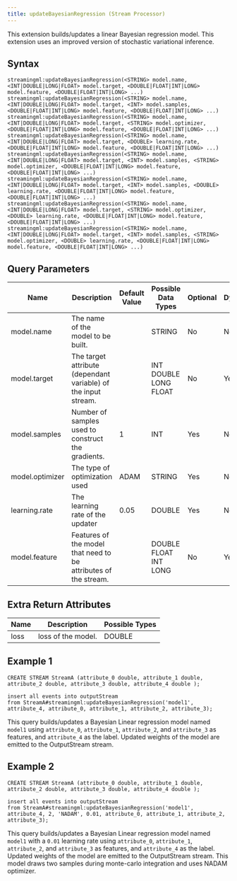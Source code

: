 ```yaml
---
title: updateBayesianRegression (Stream Processor)
---
```


This extension builds/updates a linear Bayesian regression model. This
extension uses an improved version of stochastic variational inference.

## Syntax

    streamingml:updateBayesianRegression(<STRING> model.name, <INT|DOUBLE|LONG|FLOAT> model.target, <DOUBLE|FLOAT|INT|LONG> model.feature, <DOUBLE|FLOAT|INT|LONG> ...)
    streamingml:updateBayesianRegression(<STRING> model.name, <INT|DOUBLE|LONG|FLOAT> model.target, <INT> model.samples, <DOUBLE|FLOAT|INT|LONG> model.feature, <DOUBLE|FLOAT|INT|LONG> ...)
    streamingml:updateBayesianRegression(<STRING> model.name, <INT|DOUBLE|LONG|FLOAT> model.target, <STRING> model.optimizer, <DOUBLE|FLOAT|INT|LONG> model.feature, <DOUBLE|FLOAT|INT|LONG> ...)
    streamingml:updateBayesianRegression(<STRING> model.name, <INT|DOUBLE|LONG|FLOAT> model.target, <DOUBLE> learning.rate, <DOUBLE|FLOAT|INT|LONG> model.feature, <DOUBLE|FLOAT|INT|LONG> ...)
    streamingml:updateBayesianRegression(<STRING> model.name, <INT|DOUBLE|LONG|FLOAT> model.target, <INT> model.samples, <STRING> model.optimizer, <DOUBLE|FLOAT|INT|LONG> model.feature, <DOUBLE|FLOAT|INT|LONG> ...)
    streamingml:updateBayesianRegression(<STRING> model.name, <INT|DOUBLE|LONG|FLOAT> model.target, <INT> model.samples, <DOUBLE> learning.rate, <DOUBLE|FLOAT|INT|LONG> model.feature, <DOUBLE|FLOAT|INT|LONG> ...)
    streamingml:updateBayesianRegression(<STRING> model.name, <INT|DOUBLE|LONG|FLOAT> model.target, <STRING> model.optimizer, <DOUBLE> learning.rate, <DOUBLE|FLOAT|INT|LONG> model.feature, <DOUBLE|FLOAT|INT|LONG> ...)
    streamingml:updateBayesianRegression(<STRING> model.name, <INT|DOUBLE|LONG|FLOAT> model.target, <INT> model.samples, <STRING> model.optimizer, <DOUBLE> learning.rate, <DOUBLE|FLOAT|INT|LONG> model.feature, <DOUBLE|FLOAT|INT|LONG> ...)

## Query Parameters

| Name            | Description     | Default Value | Possible Data Types   | Optional | Dynamic |
|-----------------|-----------------------------------------------------------------|---------------|-----------------------|----------|---------|
| model.name      | The name of the model to be built.              |               | STRING| No       | No      |
| model.target    | The target attribute (dependant variable) of the input stream.  |               | INT DOUBLE LONG FLOAT | No       | Yes     |
| model.samples   | Number of samples used to construct the gradients.              | 1             | INT   | Yes      | No      |
| model.optimizer | The type of optimization used   | ADAM          | STRING| Yes      | No      |
| learning.rate   | The learning rate of the updater| 0.05          | DOUBLE| Yes      | No      |
| model.feature   | Features of the model that need to be attributes of the stream. |               | DOUBLE FLOAT INT LONG | No       | Yes     |

## Extra Return Attributes

| Name | Description        | Possible Types |
|------|--------------------|----------------|
| loss | loss of the model. | DOUBLE         |

## Example 1

    CREATE STREAM StreamA (attribute_0 double, attribute_1 double, attribute_2 double, attribute_3 double, attribute_4 double );

    insert all events into outputStream
    from StreamA#streamingml:updateBayesianRegression('model1', attribute_4, attribute_0, attribute_1, attribute_2, attribute_3);

This query builds/updates a Bayesian Linear regression model named
`model1` using `attribute_0`, `attribute_1`, `attribute_2`, and
`attribute_3` as features, and `attribute_4` as the label. Updated
weights of the model are emitted to the OutputStream stream.

## Example 2

    CREATE STREAM StreamA (attribute_0 double, attribute_1 double, attribute_2 double, attribute_3 double, attribute_4 double );

    insert all events into outputStream
    from StreamA#streamingml:updateBayesianRegression('model1', attribute_4, 2, 'NADAM', 0.01, attribute_0, attribute_1, attribute_2, attribute_3);

This query builds/updates a Bayesian Linear regression model named
`model1` with a `0.01` learning rate using `attribute_0`, `attribute_1`,
`attribute_2`, and `attribute_3` as features, and `attribute_4` as the
label. Updated weights of the model are emitted to the OutputStream
stream. This model draws two samples during monte-carlo integration and
uses NADAM optimizer.
